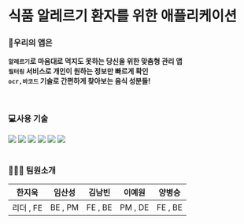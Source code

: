 # 식품 알레르기 환자를 위한 애플리케이션

### 📱우리의 앱은
**`알레르기`로 마음대로 먹지도 못하는 당신을 위한 맞춤형 관리 앱** <br>
**`필터링` 서비스로 개인이 원하는 정보만 빠르게 확인** <br>
**`ocr,바코드` 기술로 간편하게 찾아보는 음식 성분들!**

<br>

### 💻사용 기술
<div>
<img src="https://img.shields.io/badge/Dart-0175C2?style=for-the-badge&logo=dart&logoColor=white">
     <img src="https://img.shields.io/badge/Flutter-02569B?style=for-the-badge&logo=Flutter&logoColor=white">
     <img src='https://img.shields.io/badge/Python-07405E?style=for-the-badge&logo=python&logoColor=white'>
     <img src="https://img.shields.io/badge/SQLite-07405E?style=for-the-badge&logo=sqlite&logoColor=white">
     <img src="https://img.shields.io/badge/Flask-000000?style=for-the-badge&logo=flask&logoColor=white">
     <img src="https://img.shields.io/badge/Figma-F24E1E?style=for-the-badge&logo=figma&logoColor=white">
 </div>
<br>

### 👨🏼‍💻 팀원소개
한지욱|임산성|김남빈|이예원|양병승|
:-:|:-:|:-:|:-:|:-:
리더 , FE | BE , PM| FE , BE | PM , DE | FE , BE


<br>

<!--
### 👨🏼‍💻 역할 분담
<img width="1504" alt="Screenshot 2023-08-20 at 11 21 39 PM" src="https://github.com/boostcampaitech5/level3_nlp_finalproject-nlp-08/assets/81630351/dd0e497a-e2a4-432b-b501-5769453c08ef">
-->
<br>

<!--
<h3>📍하이라이팅 부분 </h3>
 <table>
        <tr>
            <td><img src="https://github.com/kimnambin/banergy/assets/127464935/4b7dc1ff-4a99-43d2-9747-ec20f16517b6" width="300" height="750">해결전</td>
            <td><img src="https://github.com/kimnambin/banergy/assets/127464935/670e39d9-b359-4193-aeea-276898f56385" width="300" height="750">해결후</td>
        </tr>
    </table><hr>
-->

<!-- <h3>📍마이페이지 서버 연동 완료!!(비번찾기/탈퇴하기/상품추가/자유게시판/문의하기) </h3>
<img src= "https://github.com/kimnambin/banergy/assets/127464935/15ccbe1c-16cb-49fa-b96b-5bf23c5f61c0"><hr>

 
<h3>📍로그인 + 회원가입 + 아이디 찾기 + 비밀번호 찾기 </h3>
 <table>
        <tr>
            <td><img src="https://github.com/kimnambin/banergy/assets/127464935/28ead777-832f-4834-b84a-60a254d86a01" width="300" height="750"></td>
            <td><img src="https://github.com/kimnambin/banergy/assets/127464935/19555317-ad28-469a-b976-eadc323dd21c" width="300" height="750"></td>
        </tr>
        <tr>
            <td><img src="https://github.com/kimnambin/banergy/assets/127464935/74906210-4ab1-4536-b8d8-2b3316acb357" width="300" height="750"></td>
            <td><img src="https://github.com/kimnambin/banergy/assets/127464935/094e4434-0a15-4d4d-85f1-80172bc7fbeb" width="300" height="750"></td>
        </tr>
    </table><hr>

<h3>📍상품에 이미지 넣기</h3> <h6></h6>url를 이용<h6>
<div style="display: flex; justify-content: space-around;">
<img src="https://github.com/kimnambin/banergy/assets/127464935/aa8aa39c-5fd7-4686-a9a4-479212a38ffb" width="350" height="800">
 <img src="https://github.com/kimnambin/banergy/assets/127464935/399dded9-40b7-4bfa-bf5a-c882f94ad455" width="350" height="800">
</div><br><hr>



<h3>📍바코드 스캔 성공!!(서버연동)</h3>


https://github.com/kimnambin/banergy/assets/127464935/871b166f-f836-4976-8c12-f1e46a249bd9


<br><hr>
<h3>📍서버연동 (메인 페이지 + 검색 바)</h3>
<div style="display: flex; justify-content: space-around;">
   <img src="https://github.com/kimnambin/banergy/assets/127464935/cd6d0cb5-dd9b-4d26-8c80-c92ce1031e6c" width="300" height="800">
    <img src="https://github.com/kimnambin/banergy/assets/127464935/6ad0766e-329f-4316-82a8-3fca4bb8a13b" width="300" height="800">
</div>
<br>
<hr>
<BR>
<h3>📍OCR 하이라이트 효과</h3>
<div style="display: flex; justify-content: space-around;">
<img src="https://github.com/kimnambin/banergy/assets/127464935/602fb0c0-223f-4694-b3c5-b93731d794de" width="300" height="800">
 <img src="https://github.com/kimnambin/banergy/assets/127464935/d5a6d33b-dddc-4a5f-8977-3ed61ca106f6" width="300" height="800">
</div> -->
